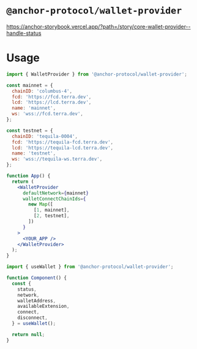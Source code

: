 # `@anchor-protocol/wallet-provider`

<https://anchor-storybook.vercel.app/?path=/story/core-wallet-provider--handle-status>

# Usage

```jsx
import { WalletProvider } from '@anchor-protocol/wallet-provider';

const mainnet = {
  chainID: 'columbus-4',
  fcd: 'https://fcd.terra.dev',
  lcd: 'https://lcd.terra.dev',
  name: 'mainnet',
  ws: 'wss://fcd.terra.dev',
};

const testnet = {
  chainID: 'tequila-0004',
  fcd: 'https://tequila-fcd.terra.dev',
  lcd: 'https://tequila-lcd.terra.dev',
  name: 'testnet',
  ws: 'wss://tequila-ws.terra.dev',
};

function App() {
  return (
    <WalletProvider
      defaultNetwork={mainnet}
      walletConnectChainIds={
        new Map([
          [1, mainnet],
          [2, testnet],
        ])
      }
    >
      <YOUR_APP />
    </WalletProvider>
  );
}
```

```jsx
import { useWallet } from '@anchor-protocol/wallet-provider';

function Component() {
  const {
    status,
    network,
    walletAddress,
    availableExtension,
    connect,
    disconnect,
  } = useWallet();

  return null;
}
```
